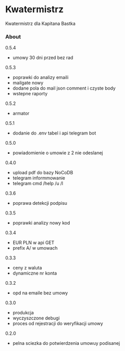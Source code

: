 Kwatermistrz
============

Kwatermistrz dla Kapitana Bastka

### About
0.5.4
- umowy 30 dni przed bez rad

0.5.3 
- poprawki do analizy emaili 
- mailgate nowy
- dodane pola do mail json comment i czyste body
- wstepne raporty

0.5.2
- armator

0.5.1
- dodanie do .env tabel i api telegram bot

0.5.0
- powiadomienie o umowie z 2 nie odeslanej

0.4.0
- upload pdf do bazy NoCoDB
- telegram informmowanie 
- telegram cmd /help /u /l 

0.3.6
- poprawa detekcji podpisu 

0.3.5
- poprawki analizy nowy kod

0.3.4
- EUR PLN w api GET
- prefix A/ w umowach

0.3.3
- ceny z waluta
- dynamiczne nr konta

0.3.2 
- opd na emaile bez umowy

0.3.0
- produkcja
- wyczyszczone debugi
- proces od rejestracji do weryfikacji umowy 

0.2.0 
- pelna sciezka do potwierdzenia umowuy podisanej 
